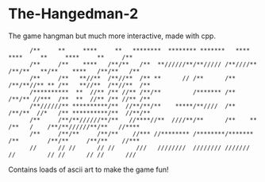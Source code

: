 # The-Hangedman-2
The game hangman but much more interactive, made with cpp.



          /**     **     ****     **   ********  ******** *******   ****     ****     **     ****     **     /**
          /**     /**    ****   /**/**   /**  **//////**/**///// /**////** /**/**   **/**    ****   /**/**   /**
          /**     /**   **//**  /**//**  /** **      // /**      /**    /**/**//** ** /**   **//**  /**//**  /**
          /**********  **  //** /** //** /**/**         /******* /**    /**/** //***  /**  **  //** /** //** /**
          /**//////** **********/**  //**/**/**    *****/**////  /**    /**/**  //*   /** **********/**  //**/**
          /**     /**/**//////**/**   //****//**  ////**/**      /**    ** /**   /    /**/**//////**/**   //****
          /**     /**/**     /**/**    //*** //******** /********/*******  /**        /**/**     /**/**    //***
          //      // //      // //      ///   ////////  //////// ///////   //         // //      // //      /// 
          
          
          
 Contains loads of ascii art to make the game fun!


